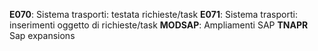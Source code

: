 **E070**: Sistema trasporti: testata richieste/task
**E071**: Sistema trasporti: inserimenti oggetto di richieste/task
**MODSAP**: Ampliamenti SAP
**TNAPR** Sap expansions
